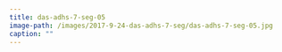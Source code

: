 ```yaml
---
title: das-adhs-7-seg-05
image-path: /images/2017-9-24-das-adhs-7-seg/das-adhs-7-seg-05.jpg
caption: ""
---
```

